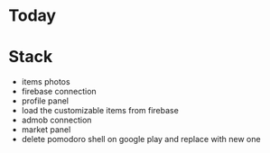 # Today

# Stack
- items photos
- firebase connection
- profile panel
- load the customizable items from firebase
- admob connection
- market panel
- delete pomodoro shell on google play and replace with new one